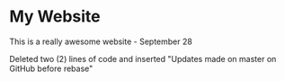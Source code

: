 # My Website

This is a really awesome website - September 28

Deleted two (2) lines of code and inserted "Updates made on master on GitHub before rebase"
